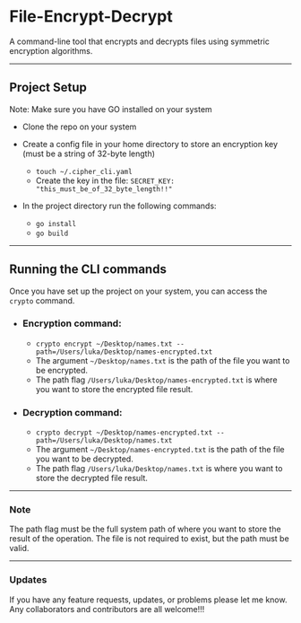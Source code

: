# File-Encrypt-Decrypt
A command-line tool that encrypts and decrypts files using symmetric encryption algorithms.

***

## Project Setup
Note: Make sure you have GO installed on your system
* Clone the repo on your system
  
* Create a config file in your home directory to store an encryption key (must be a string of 32-byte length)
  - `touch ~/.cipher_cli.yaml`
  - Create the key in the file: `SECRET_KEY: "this_must_be_of_32_byte_length!!"`
  
* In the project directory run the following commands:
  - `go install`
  - `go build`
 
***

## Running the CLI commands
Once you have set up the project on your system, you can access the `crypto` command.

* ### Encryption command:
  - `crypto encrypt ~/Desktop/names.txt --path=/Users/luka/Desktop/names-encrypted.txt`
  - The argument `~/Desktop/names.txt` is the path of the file you want to be encrypted.
  - The path flag `/Users/luka/Desktop/names-encrypted.txt` is where you want to store the encrypted file result.

* ### Decryption command:
  - `crypto decrypt ~/Desktop/names-encrypted.txt --path=/Users/luka/Desktop/names.txt`
  - The argument `~/Desktop/names-encrypted.txt` is the path of the file you want to be decrypted.
  - The path flag `/Users/luka/Desktop/names.txt` is where you want to store the decrypted file result.

***

### Note
The path flag must be the full system path of where you want to store the result of the operation. The file is not required to exist, but the path must be valid.

***

### Updates
If you have any feature requests, updates, or problems please let me know. Any collaborators and contributors are all welcome!!! 
